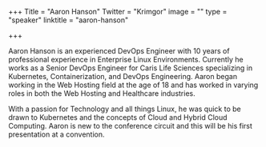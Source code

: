 +++
Title = "Aaron Hanson"
Twitter = "Krimgor"
image = ""
type = "speaker"
linktitle = "aaron-hanson"

+++

Aaron Hanson is an experienced DevOps Engineer with 10 years of professional experience in Enterprise Linux Environments. Currently he works as a Senior DevOps Engineer for Caris Life Sciences specializing in Kubernetes, Containerization, and DevOps Engineering. Aaron began working in the Web Hosting field at the age of 18 and has worked in varying roles in both the Web Hosting and Healthcare industries.

With a passion for Technology and all things Linux, he was quick to be drawn to Kubernetes and the concepts of Cloud and Hybrid Cloud Computing. Aaron is new to the conference circuit and this will be his first presentation at a convention.
